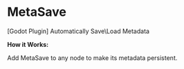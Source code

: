 # MetaSave

[Godot Plugin] Automatically Save\Load Metadata

**How it Works:**

Add MetaSave to any node to make its metadata persistent.
